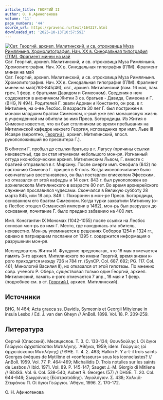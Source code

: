 ```yaml
---
article_title: ГЕОРГИЙ II
author: О. Н.Афиногенова
volume: '11'
page_numbers: '44'
source_url: https://pravenc.ru/text/164317.html
downloaded_at: '2025-10-13T10:57:59Z'
---
```


[![Свт. Георгий, архиеп. Милитинский, и св. отроковица Муза Римляныня. Хромолитография. Нач. ХХ в. Синодальная типография (ГЛМ). Фрагмент минеи на май](https://pravenc.ru/data/823/468/1234/i200.jpg "Кликните для увеличения картинки")](https://pravenc.ru/data/823/468/1234/i400.jpg)Свт. Георгий, архиеп. Милитинский, и св. отроковица Муза Римляныня. Хромолитография. Нач. ХХ в. Синодальная типография (ГЛМ). Фрагмент минеи на май  
Свт. Георгий, архиеп. Милитинский, и св. отроковица Муза Римляныня. Хромолитография. Нач. ХХ в. Синодальная типография (ГЛМ). Фрагмент минеи на май(763-845/46), свт., архиеп. Митилинский (пам. 16 мая, пам. греч. 1 февр. c братьями Давидом и Симеоном). Сведения о нем содержатся в анонимном Житии 3 св. братьев - Давида, Симеона и Г. (BHG, N 494). Родителей Г. звали Адриан и Константо, он род. в г. Митилине, на о-ве Лесбос. В возрасте 30 лет Г. был пострижен в монахи младшим братом Симеоном, к-рый уже вел монашескую жизнь в учрежденной им обители во имя Пресв. Богородицы. Из Жития о Симеоне известно, что он был столпником во время пребывания на Митилинской кафедре некоего Георгия, исповедника при имп. Льве III Исавре (вероятно, [Георгий I](<https://pravenc.ru/text/Георгий I.html>), архиеп. Митилинский, впосл. рукоположивший во пресвитера Г.).

В обители Г. пробыл до ссылки братьев в г. Лагусу (причины ссылки неизвестны), где он стал игуменом небольшого мон-ря. Изгнанный оттуда иконоборческим архиеп. Митилинским Львом, Г. вместе с братией отправился в г. Мирсину. После смерти имп. Феофила (842) по настоянию Симеона Г. пришел в К-поль. Когда иконопочитание было окончательно восстановлено, он был поставлен епископом Эфесским, но отказался от этой кафедры и 14 сент. 843 г. был рукоположен во архиепископа Митилинского в возрасте 80 лет. Во время архиерейского служения прославился чудесами. Скончался в Великую субботу 28 марта 845, или 18 апр. 846 г. Похоронен в мон-ре Пресв. Богородицы, основанном его братом Симеоном. Когда турки захватили Митилину (о-в Лесбос отошел Османской империи в 1462), мон-рь был разрушен до основания, почитание Г. было предано забвению на 400 лет.

Имп. Константин IX Мономах (1042-1055) после ссылки на Лесбос основал мон-рь во имя Г. Место, где находилась эта обитель, неизвестно. Мон-рь упоминается в решениях Соборов 1254 и 1324 гг., однако в патриаршем послании от 1395 г. содержится информация о разрушении мон-ря.

Исследователь Жития И. Фундулис предполагал, что 16 мая отмечается память 3-го архиеп. Митилинского по имени Георгий, время жизни к-рого приходится между 726 и 784 гг. (SynCP. Col. 687, 692; PG. 117. Col. 461; Минологий Василия II), но отказался от этой гипотезы. По мнению совр. ученого Р. Обера, существовал только один Георгий, архиеп. Митилинский, память к-рого отмечается 7 апр., 16 мая и 1 февр. (подробнее см. в ст. [Георгий I](<https://pravenc.ru/text/Георгий I.html>), архиеп. Митилинский).

## Источники

BHG, N 464; Acta graeca ss. Davidis, Symeonis et Georgii Mitylenae in insula Lesbo / Ed. J. van den Gheyn // AnBoll. 1899. Vol. 18. P. 209-259.

## Литература

Сергий (Спасский). Месяцеслов. Т. 3. С. 133-134; Θουνδούλης Ι. Οἱ ἅγιοι Γεώργιοι ἀρχιεπίσκοποι Μυτιλήνης. ᾿Αθῆναι, 1959; idem. Γεώργιος (οἱ ἀρχιεπίσκοποι Μυτιλήνης) // ΘΗΕ. Τ. 4. Σ. 463; Halkin F. Y a-t-il trois saints Georges évêques de Mytilène et «confesseurs» sous les iconoclastes? // AnBoll. 1959. Vol. 77. P. 464-469; Michailidis D. Trois notulles sur les saints de Lesbos // Ibid. 1971. Vol. 89. P. 145-147; Sauget J.-M. Giorgio di Mitilene // BiblSS. Vol. 6. Col. 538-540; Aubert R. Georges (57) // DHGE. T. 20. Col. 644-646; Σωφρόνιος (Εὐστρατιάδης). ῾Αγιολόγιον. Σ. 438; Χαλκιᾶ-Στεφάνου Π. Οἱ ἅγιοι Γεώργιοι. ᾿Αθήνα, 1996. Σ. 170-172.

О. Н.  Афиногенова
